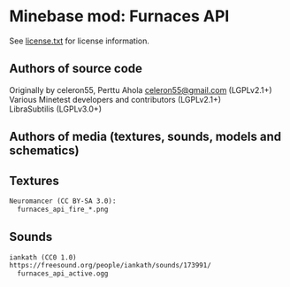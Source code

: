 Minebase mod: Furnaces API
==========================
See [license.txt](./license.txt) for license information.

Authors of source code
----------------------
Originally by celeron55, Perttu Ahola <celeron55@gmail.com> (LGPLv2.1+)  
Various Minetest developers and contributors (LGPLv2.1+)  
LibraSubtilis (LGPLv3.0+)

Authors of media (textures, sounds, models and schematics)
----------------------------------------------------------

Textures
--------
```txt
Neuromancer (CC BY-SA 3.0):
  furnaces_api_fire_*.png
```

Sounds
------
```txt
iankath (CC0 1.0)
https://freesound.org/people/iankath/sounds/173991/
  furnaces_api_active.ogg
```
